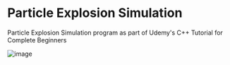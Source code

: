# Particle Explosion Simulation
Particle Explosion Simulation program as part of Udemy's C++ Tutorial for Complete Beginners

![image](https://user-images.githubusercontent.com/60000275/113281368-11568580-9303-11eb-9ec7-f34bf73ffc5d.png)
